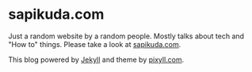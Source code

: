 # sapikuda.com
Just a random website by a random people. Mostly talks about tech and "How to" things. Please take a look at [sapikuda.com](https://sapikuda.com).

This blog powered by [Jekyll](http://jekyllrb.com/) and theme by [pixyll.com](http://pixyll.com/).
